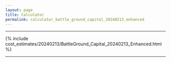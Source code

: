 ```yaml
---
layout: page
title: Calculator
permalink: calculator_battle_ground_capital_20240213_enhanced
---
```


___

{% include cost_estimates/20240213/BattleGround_Capital_20240213_Enhanced.html %}

___

